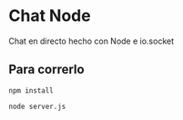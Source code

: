 # Chat Node

Chat en directo hecho con Node e io.socket

## Para correrlo
```
npm install
```
```
node server.js
```
